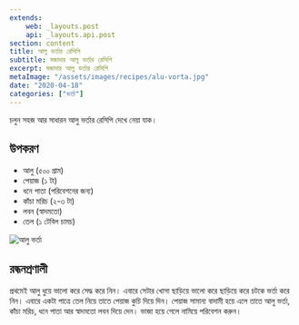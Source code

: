```yaml
---
extends:
    web: _layouts.post
    api: _layouts.api.post
section: content
title: আলু ভর্তার রেসিপি
subtitle: মজাদার আলু ভর্তার রেসিপি
excerpt: মজাদার আলু ভর্তার রেসিপি
metaImage: "/assets/images/recipes/alu-vorta.jpg"
date: "2020-04-18"
categories: ["ভর্তা"]
---
```


চলুন সহজ আর সাধারন আলু ভর্তার রেসিপি দেখে নেয়া যাক।

## উপকরণ

- আলু (৫০০ গ্রাম)
- পেয়াজ (১ টা)
- ধনে পাতা (পরিবেশনের জন্য)
- কাঁচা মরিচ (২-৩ টা)
- লবন (স্বাদমতো)
- তেল (১ টেবিল চামচ)

![আলু ভর্তা](/assets/images/recipes/alu-vorta.jpg)

## রন্ধনপ্রণালী

প্রথমেই আলু ধুয়ে ভালো করে সেদ্ধ করে নিন। এবারে সেটার খোসা ছাড়িয়ে ভালো করে ছাড়িয়ে করে চটকে ভর্তা করে
নিন। এবারে একটা পাত্রে তেল নিয়ে তাতে পেয়াজ কুচি দিয়ে দিন। পেয়াজ সামান্য বাদামী হয়ে এলে তাতে আলু ভর্তা,
কাঁচা মরিচ, ধনে পাতা আর স্বাদমতো লবন দিয়ে দেন। ভাজা হয়ে গেলে নামিয়ে পরিবেশন করুন।
